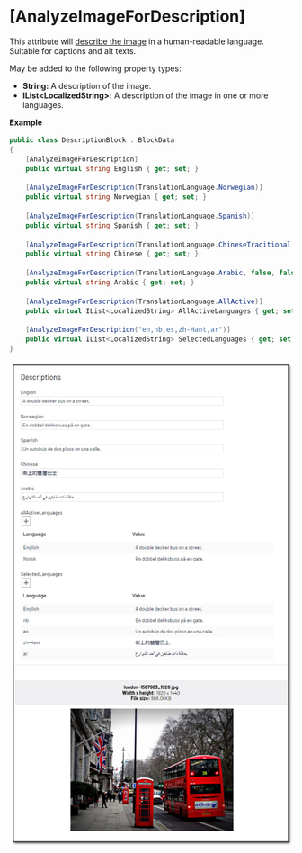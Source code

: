 # [AnalyzeImageForDescription]
This attribute will [describe the image](https://docs.microsoft.com/en-us/azure/cognitive-services/computer-vision/concept-describing-images) in a human-readable language. Suitable for captions and alt texts.

May be added to the following property types:

- **String:** A description of the image.
- **IList&lt;LocalizedString&gt;:** A description of the image in one or more languages.

**Example**
``` C#
public class DescriptionBlock : BlockData
{
    [AnalyzeImageForDescription]
    public virtual string English { get; set; }

    [AnalyzeImageForDescription(TranslationLanguage.Norwegian)]
    public virtual string Norwegian { get; set; }

    [AnalyzeImageForDescription(TranslationLanguage.Spanish)]
    public virtual string Spanish { get; set; }

    [AnalyzeImageForDescription(TranslationLanguage.ChineseTraditional, false, false)]
    public virtual string Chinese { get; set; }

    [AnalyzeImageForDescription(TranslationLanguage.Arabic, false, false)]
    public virtual string Arabic { get; set; }

    [AnalyzeImageForDescription(TranslationLanguage.AllActive)]
    public virtual IList<LocalizedString> AllActiveLanguages { get; set; }

    [AnalyzeImageForDescription("en,nb,es,zh-Hant,ar")]
    public virtual IList<LocalizedString> SelectedLanguages { get; set; }
}
```
![Description](./img/Description.jpg)